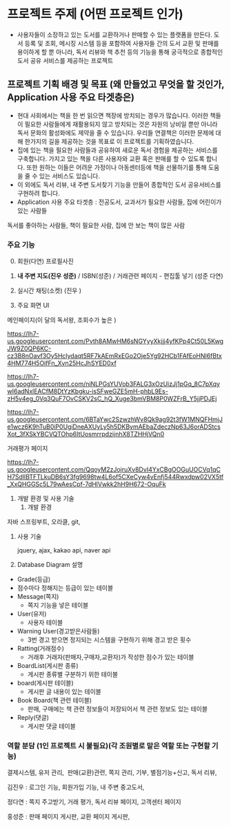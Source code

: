 # 프로젝트 주제 (어떤 프로젝트 인가)

- 사용자들이 소장하고 있는 도서를 교환하거나 판매할 수 있는 플랫폼을 만든다. 도서 등록 및 조회, 메시징 시스템 등을 포함하여 사용자들 간의 도서 교환 및 판매를 용이하게 할 뿐 아니라, 독서 리뷰와 책 추천 등의 기능을 통해 궁극적으로 종합적인 도서 공유 서비스를 제공하는 프로젝트

## 프로젝트 기획 배경 및 목표 (왜 만들었고 무엇을 할 것인가, Application 사용 주요 타겟층은)

- 현대 사회에서는 책을 한 번 읽으면 책장에 방치되는 경우가 많습니다. 이러한 책들이 필요한 사람들에게 재활용되지 않고 방치되는 것은 자원의 낭비일 뿐만 아니라 독서 문화의 활성화에도 제약을 줄 수 있습니다. 우리들 연결책은 이러한 문제에 대해 한가지의 길을 제공하는 것을 목표로 이 프로젝트를 기획하였습니다.
- 집에 있는 책을 필요한 사람들과 공유하여 새로운 독서 경험을 제공하는 서비스를 구축합니다. 가지고 있는 책을 다른 사용자와 교환 혹은 판매를 할 수 있도록 합니다. 또한 원하는 이들은 어려운 가정이나 아동센터등에 책을 선물하기를 통해 도움을 줄 수 있는 서비스도 있습니다.
- 이 외에도 독서 리뷰, 내 주변 도서찾기 기능을 만들어 종합적인 도서 공유서비스를 구현하려 합니다.
- Application 사용 주요 타겟층 : 전공도서, 교과서가 필요한 사람들, 집에 어린이가 있는 사람들

독서를 좋아하는 사람들, 책이 필요한 사람, 집에 안 보는 책이 많은 사람

### 주요 기능

0. 회원(다연) 프로필사진

1. **내 주변 지도(진우 성준)** / ISBN(성준) / 거래관련 페이지 - 편집툴 넣기 (성준 다연)
2. 실시간 채팅(소켓) (진우 )
3. 주요 화면 UI

메인페이지(이 달의 독서왕, 조회수가 높은 )

https://lh7-us.googleusercontent.com/Pvth8AMwHM6sNGYyyXkjjj4yfKPp4Ct50L5KwgJW9Z0QP6KC-cz3B8nOavf3Oy5Hclydaqt5RF7kAEmRxEGo2Oje5Yg92HCb1FAfEoHNl6fBtx4HM774H5OifFn_Xvn25HcJhSYED0xf

https://lh7-us.googleusercontent.com/niNLPGsYUVob3FALG3xOzUizJj1pGq_8C7pXqywI6adNxlEACfM8DtYzKbgku-isSFweGZE5mH-phbL9Es-zH5v4eg_0Vq3QuF7OvCSKV2sC_hQ_Xuge3bmVBM8P0WZFrB_Y5jjPDJEj

https://lh7-us.googleusercontent.com/6BTaYwc2SzwzhWv8Qk9ag92t3fW1MNQFHmjJe1wcz6K9hTuB0iP0UgiDneAXUyLy5h5DKBymAEbaZdeczNp63J6orADStcsXot_3fXSkYBCVQTOhp6ItUosmrrpdzijnhX8TZHHjVQn0

거래평가 페이지

https://lh7-us.googleusercontent.com/QqoyM2zJojruXv8DvI4YxCBgOOGuUOCVq1qCH7SdllBTFTLkuDB6sY3fg9698tw4L6of5CXeCyw4vEnfj544Rwxdpw02VX5tf_XxQHGGSc5L79wAesCpf-7dHlVwkk2hH9H672-OquFk

1. 개발 환경 및 사용 기술
    1. 개발 환경

자바 스프링부트, 오라클, git,

1. 사용 기술
    
    jquery, ajax, kakao api, naver api
    
2. Database Diagram 설명
- Grade(등급)
- 점수마다 정해지는 등급이 있는 테이블
- Message(쪽지)
    - 쪽지 기능을 넣은 테이블
- User(유저)
    - 사용자 테이블
- Warning User(경고받은사람들)
    - 3번 경고 받으면 정지되는 시스템을 구현하기 위해 경고 받은 횟수
- Ratting(거래점수)
    - 거래후 거래자(판매자,구매자,교환자)가 작성한 점수가 있는 테이블
- BoardList(게시판 종류)
    - 게시판 종류별 구분하기 위한 테이블
- board(게시판 테이블)
    - 게시판 글 내용이 있는 테이블
- Book Board(책 관련 테이블)
    - 판매, 구매에는 책 관련 정보들이 저장되어서 책 관련 정보도 있는 테이블
- Reply(댓글)
    - 게시판 댓글 테이블

### 역할 분담 (1인 프로젝트 시 불필요)(각 조원별로 맡은 역할 또는 구현할 기능)

결제시스템, 유저 관리,  판매(교환)관련, 쪽지 관리, 기부, 별점기능+신고, 독서 리뷰,

김진우 : 로그인 기능, 회원가입 기능, 내 주변 중고도서,

정다연 : 쪽지 주고받기, 거래 평가, 독서 리뷰 페이지, 고객센터 페이지

홍성준 : 판매 페이지 게시판, 교환 페이지 게시판,
